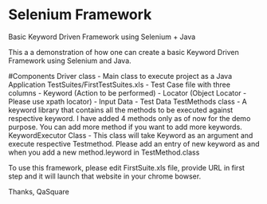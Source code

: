# Selenium Framework
Basic Keyword Driven Framework using Selenium + Java

This a a demonstration of how one can create a basic Keyword Driven Framework using Selenium and Java. 

#Components 
Driver class - Main class to execute project as a Java Application
TestSuites/FirstTestSuites.xls - Test Case file with three columns
    - Keyword (Action to be performed)
    - Locator (Object Locator - Please use xpath locator)
    - Input Data - Test Data
TestMethods class - A keyword library that contains all the methods to be executed against respective keyword. I have added 4 methods only as of now for the demo purpose. You can add more method if you want to add more keywords.
KeywordExecutor Class - This class will take Keyword as an argument and execute respective Testmethod. Please add an entry of new keyword as and when you add a new method.leyword in TestMethod.class
    
To use this framework, please edit FirstSuite.xls file, provide URL in first step and it will launch that website in your chrome bowser. 

Thanks,
QaSquare

